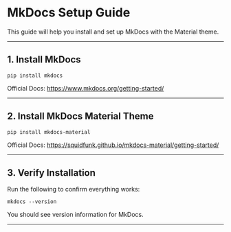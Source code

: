 # MkDocs Setup Guide

This guide will help you install and set up MkDocs with the Material theme.

---

## 1. Install MkDocs


    pip install mkdocs

Official Docs: https://www.mkdocs.org/getting-started/

---

## 2. Install MkDocs Material Theme


    pip install mkdocs-material

Official Docs: https://squidfunk.github.io/mkdocs-material/getting-started/

---

## 3. Verify Installation
Run the following to confirm everything works:

    mkdocs --version

You should see version information for MkDocs.

---


